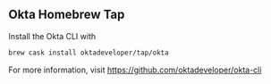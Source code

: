 Okta Homebrew Tap
-------------------

Install the Okta CLI with

```bash
brew cask install oktadeveloper/tap/okta
```

For more information, visit https://github.com/oktadeveloper/okta-cli
